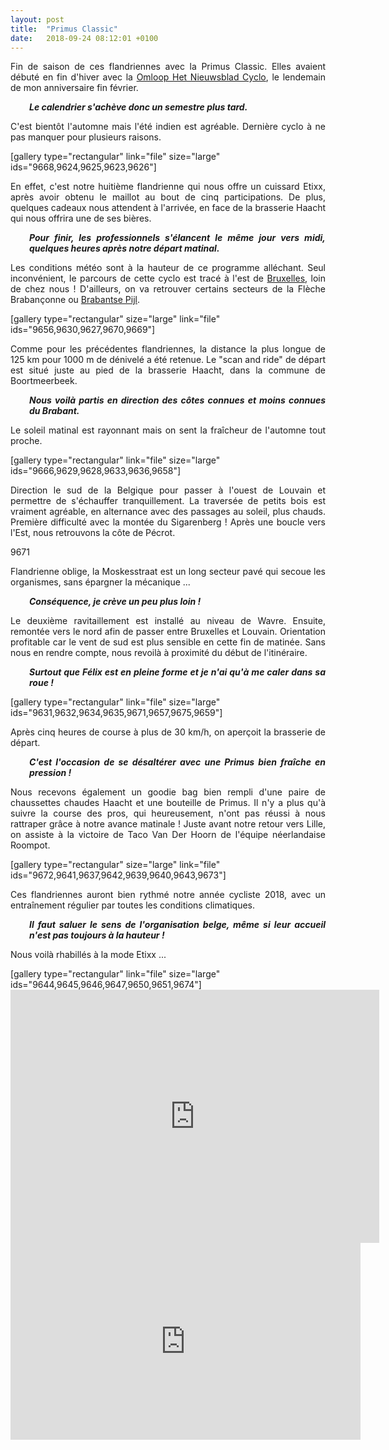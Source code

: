 ```yaml
---
layout: post
title:  "Primus Classic"
date:   2018-09-24 08:12:01 +0100
---
```

<p style="text-align: justify;">Fin de saison de ces flandriennes avec la Primus Classic.
Elles avaient débuté en fin d'hiver avec la <a href="http://twomoulins.fr/omloop-van-vlaanderen/">Omloop Het Nieuwsblad Cyclo</a>, le lendemain de mon anniversaire fin février.</p>
<p style="text-align: justify; padding-left: 30px;"><em><strong>Le calendrier s'achève donc un semestre plus tard.</strong></em></p>
<p style="text-align: justify;">C'est bientôt l'automne mais l'été indien est agréable.
Dernière cyclo à ne pas manquer pour plusieurs raisons.</p>
[gallery type="rectangular" link="file" size="large" ids="9668,9624,9625,9623,9626"]
<p style="text-align: justify;">En effet, c'est notre huitième flandrienne qui nous offre un cuissard Etixx, après avoir obtenu le maillot au bout de cinq participations.
De plus, quelques cadeaux nous attendent à l'arrivée, en face de la brasserie Haacht qui nous offrira une de ses bières.</p>
<p style="text-align: justify; padding-left: 30px;"><em><strong>Pour finir, les professionnels s'élancent le même jour vers midi, quelques heures après notre départ matinal.</strong></em></p>
<p style="text-align: justify;">Les conditions météo sont à la hauteur de ce programme alléchant.
Seul inconvénient, le parcours de cette cyclo est tracé à l'est de <a href="http://twomoulins.fr/1-er-mai-bruxellois/">Bruxelles</a>, loin de chez nous !
D'ailleurs, on va retrouver certains secteurs de la Flèche Brabançonne ou <a href="http://twomoulins.fr/brabantse-pijl/">Brabantse Pijl</a>.</p>
[gallery type="rectangular" size="large" link="file" ids="9656,9630,9627,9670,9669"]
<p style="text-align: justify;">Comme pour les précédentes flandriennes, la distance la plus longue de 125 km pour 1000 m de dénivelé a été retenue.
Le "scan and ride" de départ est situé juste au pied de la brasserie Haacht, dans la commune de Boortmeerbeek.</p>
<p style="text-align: justify; padding-left: 30px;"><em><strong>Nous voilà partis en direction des côtes connues et moins connues du Brabant.</strong></em></p>
<p style="text-align: justify;">Le soleil matinal est rayonnant mais on sent la fraîcheur de l'automne tout proche.</p>
[gallery type="rectangular" link="file" size="large" ids="9666,9629,9628,9633,9636,9658"]
<p style="text-align: justify;">Direction le sud de la Belgique pour passer à l'ouest de Louvain et permettre de s'échauffer tranquillement.
La traversée de petits bois est vraiment agréable, en alternance avec des passages au soleil, plus chauds.
Première difficulté avec la montée du Sigarenberg !
Après une boucle vers l'Est, nous retrouvons la côte de Pécrot.</p>
9671
<p style="text-align: justify;">Flandrienne oblige, la Moskesstraat est un long secteur pavé qui secoue les organismes, sans épargner la mécanique ...</p>
<p style="padding-left: 30px; text-align: justify;"><em><strong>Conséquence, je crève un peu plus loin !</strong></em></p>
<p style="text-align: justify;">Le deuxième ravitaillement est installé au niveau de Wavre.
Ensuite, remontée vers le nord afin de passer entre Bruxelles et Louvain.
Orientation profitable car le vent de sud est plus sensible en cette fin de matinée.
Sans nous en rendre compte, nous revoilà à proximité du début de l'itinéraire.</p>
<p style="padding-left: 30px; text-align: justify;"><em><strong>Surtout que Félix est en pleine forme et je n'ai qu'à me caler dans sa roue !</strong></em></p>
[gallery type="rectangular" link="file" size="large" ids="9631,9632,9634,9635,9671,9657,9675,9659"]
<p style="text-align: justify;">Après cinq heures de course à plus de 30 km/h, on aperçoit la brasserie de départ.</p>
<p style="text-align: justify; padding-left: 30px;"><em><strong>C'est l'occasion de se désaltérer avec une Primus bien fraîche en pression !</strong></em></p>
<p style="text-align: justify;">Nous recevons également un goodie bag bien rempli d'une paire de chaussettes chaudes Haacht et une bouteille de Primus.
Il n'y a plus qu'à suivre la course des pros, qui heureusement, n'ont pas réussi à nous rattraper grâce à notre avance matinale !
Juste avant notre retour vers Lille, on assiste à la victoire de Taco Van Der Hoorn de l'équipe néerlandaise Roompot.</p>
[gallery type="rectangular" size="large" link="file" ids="9672,9641,9637,9642,9639,9640,9643,9673"]
<p style="text-align: justify;">Ces flandriennes auront bien rythmé notre année cycliste 2018, avec un entraînement régulier par toutes les conditions climatiques.</p>
<p style="text-align: justify; padding-left: 30px;"><em><strong>Il faut saluer le sens de l'organisation belge, même si leur accueil n'est pas toujours à la hauteur !</strong></em></p>
<p style="text-align: justify;">Nous voilà rhabillés à la mode Etixx ...</p>
[gallery type="rectangular" link="file" size="large" ids="9644,9645,9646,9647,9650,9651,9674"]

<center><iframe src="https://www.strava.com/activities/1844355158/embed/67bb12e5654e48679a5db9a412bbe184186e50c8" width="590" height="405" frameborder="0" scrolling="no" data-mce-fragment="1"></iframe></center><center><iframe src="https://www.youtube.com/embed/__ysGbRwizY" width="560" height="315" frameborder="0" allowfullscreen="allowfullscreen" data-mce-fragment="1"></iframe></center>